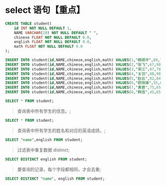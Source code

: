 # select 语句【重点】

```sql
CREATE TABLE student(
	id INT NOT NULL DEFAULT 1,
	NAME VARCHAR(20) NOT NULL DEFAULT " ",
	chinese FLOAT NOT NULL DEFAULT 0.0,
	english FLOAT NOT NULL DEFAULT 0.0,
	math FLOAT NOT NULL DEFAULT 0.0
);

INSERT INTO student(id,NAME,chinese,english,math) VALUES(1,"韩顺平",89,78,90);
INSERT INTO student(id,NAME,chinese,english,math) VALUES(2,"张飞",67,98,56);
INSERT INTO student(id,NAME,chinese,english,math) VALUES(3,"宋江",87,78,77);
INSERT INTO student(id,NAME,chinese,english,math) VALUES(4,"关羽",88,98,90);
INSERT INTO student(id,NAME,chinese,english,math) VALUES(5,"赵云",82,84,67);
INSERT INTO student(id,NAME,chinese,english,math) VALUES(6,"欧阳锋",55,85,45);
INSERT INTO student(id,NAME,chinese,english,math) VALUES(7,"黄蓉",75,65,30);
INSERT INTO student(id,NAME,chinese,english,math) VALUES(8,"韩信",45,65,99);

SELECT * FROM student;
```

> 查询表中所有学生的信息。;  <br>
```sql
SELECT * FROM student;
```

> 查询表中所有学生的姓名和对应的英语成绩。;  <br>
```sql
SELECT "name",english FROM student;
```

> 过滤表中重复数据 distinct;  <br>
```sql
SELECT DISTINCT english FROM student;
```

> 要查询的记录，每个字段都相同，才会去重;  <br>
```sql
SELECT DISTINCT "name", english FROM student;
```


